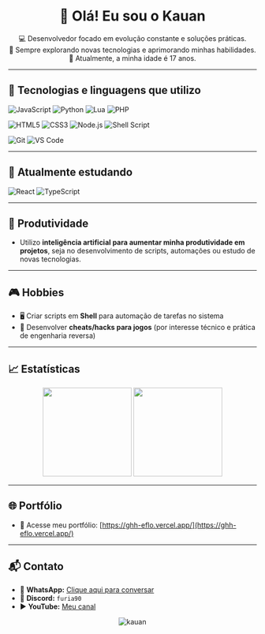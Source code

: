 <h1 align="center">👋 Olá! Eu sou o Kauan</h1>

<p align="center">
  💻 Desenvolvedor focado em evolução constante e soluções práticas.<br>
  🚀 Sempre explorando novas tecnologias e aprimorando minhas habilidades.<br>
  📌 Atualmente, a minha idade é 17 anos.
</p>

---

## 🧠 Tecnologias e linguagens que utilizo

![JavaScript](https://img.shields.io/badge/JavaScript-F7DF1E?style=for-the-badge&logo=javascript&logoColor=black)
![Python](https://img.shields.io/badge/Python-3776AB?style=for-the-badge&logo=python&logoColor=white)
![Lua](https://img.shields.io/badge/Lua-2C2D72?style=for-the-badge&logo=lua&logoColor=white)
![PHP](https://img.shields.io/badge/PHP-777BB4?style=for-the-badge&logo=php&logoColor=white)

![HTML5](https://img.shields.io/badge/HTML5-E34F26?style=for-the-badge&logo=html5&logoColor=white)
![CSS3](https://img.shields.io/badge/CSS3-1572B6?style=for-the-badge&logo=css3&logoColor=white)
![Node.js](https://img.shields.io/badge/Node.js-339933?style=for-the-badge&logo=nodedotjs&logoColor=white)
![Shell Script](https://img.shields.io/badge/Shell-121011?style=for-the-badge&logo=gnu-bash&logoColor=white)

![Git](https://img.shields.io/badge/Git-F05032?style=for-the-badge&logo=git&logoColor=white)
![VS Code](https://img.shields.io/badge/VS%20Code-007ACC?style=for-the-badge&logo=visual-studio-code&logoColor=white)

---

## 🚀 Atualmente estudando

![React](https://img.shields.io/badge/React-20232A?style=for-the-badge&logo=react&logoColor=61DAFB)
![TypeScript](https://img.shields.io/badge/TypeScript-007ACC?style=for-the-badge&logo=typescript&logoColor=white)

---

## 🤖 Produtividade

- Utilizo **inteligência artificial para aumentar minha produtividade em projetos**, seja no desenvolvimento de scripts, automações ou estudo de novas tecnologias.

---

## 🎮 Hobbies

- 🖥️ Criar scripts em **Shell** para automação de tarefas no sistema  
- 🎯 Desenvolver **cheats/hacks para jogos** (por interesse técnico e prática de engenharia reversa)

---

## 📈 Estatísticas

<p align="center">
  <img height="180em" src="https://github-readme-stats.vercel.app/api?username=kauan&show_icons=true&theme=tokyonight&count_private=true"/>
  <img height="180em" src="https://github-readme-stats.vercel.app/api/top-langs/?username=kauan&layout=compact&theme=tokyonight"/>
</p>

---

## 🌐 Portfólio

- 💼 Acesse meu portfólio: [https://ghh-eflo.vercel.app/](https://ghh-eflo.vercel.app/)

---

## 📬 Contato

- 📱 **WhatsApp:** [Clique aqui para conversar](https://wa.me/558393420583)
- 💬 **Discord:** `furia90`
- ▶️ **YouTube:** [Meu canal](https://www.youtube.com/channel/UCZ85La8Hq5PfEZq11bZH1qQ)

<p align="center">
  <img src="https://komarev.com/ghpvc/?username=kauan&label=Visitas+no+perfil&color=blue&style=flat" alt="kauan" />
</p>
